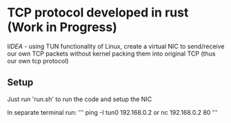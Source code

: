 
# TCP protocol developed in rust (Work in Progress)

I*IDEA* - using TUN functionality of Linux, create a virtual NIC to send/receive our own TCP packets without kernel packing them into original TCP (thus our own tcp protocol)

## Setup

Just run 'run.sh' to run the code and setup the NIC

In separate terminal run:
'''
ping -I tun0 192.168.0.2 or nc 192.168.0.2 80
'''